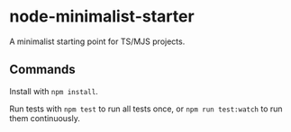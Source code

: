 # node-minimalist-starter

A minimalist starting point for TS/MJS projects.

## Commands

Install with `npm install`.

Run tests with `npm test` to run all tests once, or `npm run test:watch` to run them continuously.
